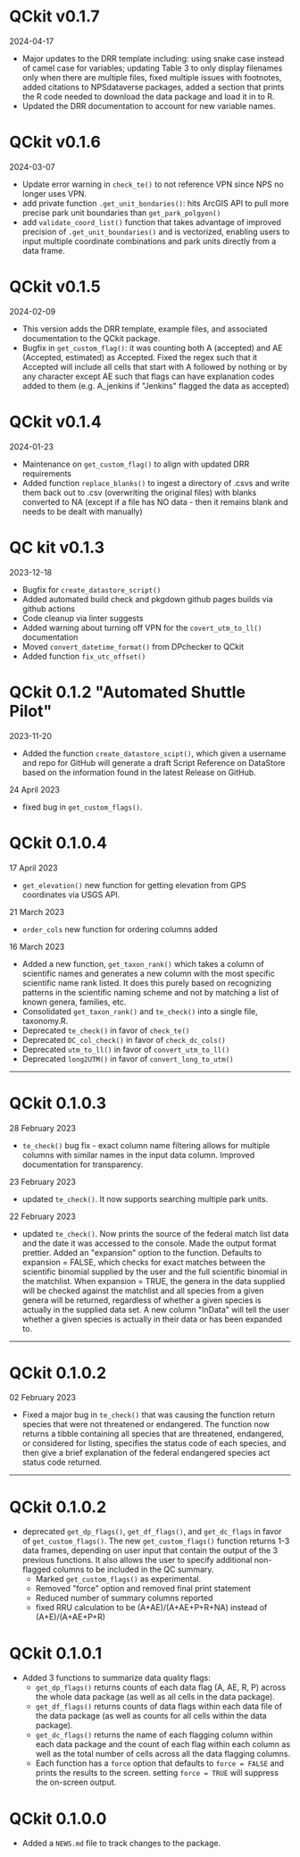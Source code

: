 # QCkit v0.1.7
2024-04-17
* Major updates to the DRR template including: using snake case instead of camel case for variables; updating Table 3 to only display filenames only when there are multiple files, fixed multiple issues with footnotes, added citations to NPSdataverse packages, added a section that prints the R code needed to download the data package and load it in to R.
* Updated the DRR documentation to account for new variable names.

# QCkit v0.1.6
2024-03-07
* Update error warning in `check_te()` to not reference VPN since NPS no longer uses VPN.
* add private function `.get_unit_bondaries()`: hits ArcGIS API to pull more precise park unit boundaries than `get_park_polgyon()`
* add `validate_coord_list()` function that takes advantage of improved precision of `.get_unit_boundaries()` and is vectorized, enabling users to input multiple coordinate combinations and park units directly from a data frame.

# QCkit v0.1.5
2024-02-09
* This version adds the DRR template, example files, and associated documentation to the QCkit package.
* Bugfix in `get_custom_flag()`: it was counting both A (accepted) and AE (Accepted, estimated) as Accepted. Fixed the regex such that it Accepted will include all cells that start with A followed by nothing or by any character except AE such that flags can have explanation codes added to them (e.g. A_jenkins if "Jenkins" flagged the data as accepted)

# QCkit v0.1.4
2024-01-23
* Maintenance on `get_custom_flag()` to align with updated DRR requirements
* Added function `replace_blanks()` to ingest a directory of .csvs and write them back out to .csv (overwriting the original files) with blanks converted to NA (except if a file has NO data - then it remains blank and needs to be dealt with manually)

# QC kit v0.1.3
2023-12-18
* Bugfix for `create_datastore_script()`
* Added automated build check and pkgdown github pages builds via github actions
* Code cleanup via linter suggests 
* Added warning about turning off VPN for the `covert_utm_to_ll()` documentation
* Moved `convert_datetime_format()` from DPchecker to QCkit
* Added function `fix_utc_offset()`

# QCkit 0.1.2 "Automated Shuttle Pilot"
2023-11-20
* Added the function `create_datastore_scipt()`, which given a username and repo for GitHub will generate a draft Script Reference on DataStore based on the information found in the latest Release on GitHub.

24 April 2023
* fixed bug in `get_custom_flags()`.

# QCkit 0.1.0.4
17 April 2023

* `get_elevation()` new function for getting elevation from GPS coordinates via USGS API.

21 March 2023 

* `order_cols` new function for ordering columns added 

16 March 2023

* Added a new function, `get_taxon_rank()` which takes a column of scientific names and generates a new column with the most specific scientific name rank listed. It does this purely based on recognizing patterns in the scientific naming scheme and not by matching a list of known genera, families, etc.
* Consolidated `get_taxon_rank()` and `te_check()` into a single file, taxonomy.R.
* Deprecated `te_check()` in favor of `check_te()`
* Deprecated `DC_col_check()` in favor of `check_dc_cols()`
* Deprecated `utm_to_ll()` in favor of `convert_utm_to_ll()`
* Deprecated `long2UTM()` in favor of `convert_long_to_utm()`

***

# QCkit 0.1.0.3
28 February 2023 

* `te_check()` bug fix - exact column name filtering allows for multiple columns with similar names in the input data column. Improved documentation for transparency.

23 February 2023

* updated `te_check()`. It now supports searching multiple park units.

22 February 2023

* updated `te_check()`. Now prints the source of the federal match list data and the date it was accessed to the console. Made the output format prettier. Added an "expansion" option to the function. Defaults to expansion = FALSE, which checks for exact matches between the scientific binomial supplied by the user and the full scientific binomial in the matchlist. When expansion = TRUE, the genera in the data supplied will be checked against the matchlist and all species from a given genera will be returned, regardless of whether a given species is actually in the supplied data set. A new column "InData" will tell the user whether a given species is actually in their data or has been expanded to.

***

# QCkit 0.1.0.2
02 February 2023

* Fixed a major bug in `te_check()` that was causing the function return species that were not threatened or endangered. The function now returns a tibble containing all species that are threatened, endangered, or considered for listing, specifies the status code of each species, and then give a brief explanation of the federal endangered species act status code returned.

***

# QCkit 0.1.0.2

* deprecated `get_dp_flags()`, `get_df_flags()`, and `get_dc_flags` in favor of `get_custom_flags()`. The new `get_custom_flags()` function returns 1-3 data frames, depending on user input that contain the output of the 3 previous functions. It also allows the user to specify additional non-flagged columns to be included in the QC summary.
  * Marked `get_custom_flags()` as experimental.
  * Removed "force" option and removed final print statement
  * Reduced number of summary columns reported
  * fixed RRU calculation to be (A+AE)/(A+AE+P+R+NA) instead of (A+E)/(A+AE+P+R)

# QCkit 0.1.0.1

* Added 3 functions to summarize data quality flags:
  * `get_dp_flags()` returns counts of each data flag (A, AE, R, P) across the whole data package (as well as all cells in the data package).
  * `get_df_flags()` returns counts of data flags within each data file of the data package (as well as counts for all cells within the data package).
  * `get_dc_flags()` returns the name of each flagging column within each data package and the count of each flag within each column as well as the total number of cells across all the data flagging columns.
  * Each function has a `force` option that defaults to `force = FALSE` and prints the results to the screen. setting `force = TRUE` will suppress the on-screen output.

# QCkit 0.1.0.0

* Added a `NEWS.md` file to track changes to the package.
